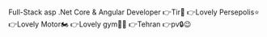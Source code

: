 Full-Stack asp .Net Core & Angular Developer
👉Tir🦀
👉Lovely Persepolis⭐️
👉Lovely Motor🏍
👉Lovely gym🏋️‍♀️
👉Tehran
👉pv🔒😉
